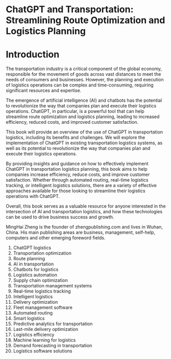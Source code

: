 # ChatGPT and Transportation: Streamlining Route Optimization and Logistics Planning

# Introduction

The transportation industry is a critical component of the global economy, responsible for the movement of goods across vast distances to meet the needs of consumers and businesses. However, the planning and execution of logistics operations can be complex and time-consuming, requiring significant resources and expertise.

The emergence of artificial intelligence (AI) and chatbots has the potential to revolutionize the way that companies plan and execute their logistics operations. ChatGPT, in particular, is a powerful tool that can help streamline route optimization and logistics planning, leading to increased efficiency, reduced costs, and improved customer satisfaction.

This book will provide an overview of the use of ChatGPT in transportation logistics, including its benefits and challenges. We will explore the implementation of ChatGPT in existing transportation logistics systems, as well as its potential to revolutionize the way that companies plan and execute their logistics operations.

By providing insights and guidance on how to effectively implement ChatGPT in transportation logistics planning, this book aims to help companies increase efficiency, reduce costs, and improve customer satisfaction. Whether through automated routing, real-time logistics tracking, or intelligent logistics solutions, there are a variety of effective approaches available for those looking to streamline their logistics operations with ChatGPT.

Overall, this book serves as a valuable resource for anyone interested in the intersection of AI and transportation logistics, and how these technologies can be used to drive business success and growth.

MingHai Zheng is the founder of zhengpublishing.com and lives in Wuhan, China. His main publishing areas are business, management, self-help, computers and other emerging foreword fields.



1. ChatGPT logistics
2. Transportation optimization
3. Route planning
4. AI in transportation
5. Chatbots for logistics
6. Logistics automation
7. Supply chain optimization
8. Transportation management systems
9. Real-time logistics tracking
10. Intelligent logistics
11. Delivery optimization
12. Fleet management software
13. Automated routing
14. Smart logistics
15. Predictive analytics for transportation
16. Last-mile delivery optimization
17. Logistics efficiency
18. Machine learning for logistics
19. Demand forecasting in transportation
20. Logistics software solutions



